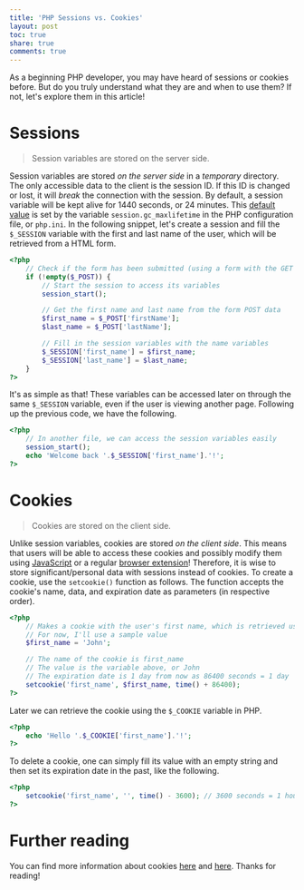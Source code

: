 ```yaml
---
title: 'PHP Sessions vs. Cookies'
layout: post
toc: true
share: true
comments: true
---
```


As a beginning PHP developer, you may have heard of sessions or cookies before.
But do you truly understand what they are and when to use them? If not, let's
explore them in this article!

# Sessions

> Session variables are stored on the server side.

Session variables are stored _on the server side_ in a _temporary_ directory.
The only accessible data to the client is the session ID. If this ID is changed
or lost, it will _break_ the connection with the session. By default, a session
variable will be kept alive for 1440 seconds, or 24 minutes. This
[default value](http://www.php.net/manual/en/session.configuration.php) is set
by the variable `session.gc_maxlifetime` in the PHP configuration file, or
`php.ini`. In the following snippet, let's create a session and fill the
`$_SESSION` variable with the first and last name of the user, which will be
retrieved from a HTML form.

```php
<?php
	// Check if the form has been submitted (using a form with the GET method is optional)
	if (!empty($_POST)) {
		// Start the session to access its variables
		session_start();

		// Get the first name and last name from the form POST data
		$first_name = $_POST['firstName'];
		$last_name = $_POST['lastName'];

		// Fill in the session variables with the name variables
		$_SESSION['first_name'] = $first_name;
		$_SESSION['last_name'] = $last_name;
	}
?>
```

It's as simple as that! These variables can be accessed later on through the
same `$_SESSION` variable, even if the user is viewing another page. Following
up the previous code, we have the following.

```php
<?php
	// In another file, we can access the session variables easily
	session_start();
	echo 'Welcome back '.$_SESSION['first_name'].'!';
?>
```

# Cookies

> Cookies are stored on the client side.

Unlike session variables, cookies are stored _on the client side_. This means
that users will be able to access these cookies and possibly modify them using
[JavaScript](http://blog.creativeitp.com/posts-and-articles/javascript/javascript-injection-cookie-editing/)
or a regular
[browser extension](https://chrome.google.com/webstore/detail/edit-this-cookie/fngmhnnpilhplaeedifhccceomclgfbg?hl=en)!
Therefore, it is wise to store significant/personal data with sessions instead
of cookies. To create a cookie, use the `setcookie()` function as follows. The
function accepts the cookie's name, data, and expiration date as parameters (in
respective order).

```php
<?php
	// Makes a cookie with the user's first name, which is retrieved using a POST form as shown previously
	// For now, I'll use a sample value
	$first_name = 'John';

	// The name of the cookie is first_name
	// The value is the variable above, or John
	// The expiration date is 1 day from now as 86400 seconds = 1 day
	setcookie('first_name', $first_name, time() + 86400);
?>
```

Later we can retrieve the cookie using the `$_COOKIE` variable in PHP.

```php
<?php
	echo 'Hello '.$_COOKIE['first_name'].'!';
?>
```

To delete a cookie, one can simply fill its value with an empty string and then
set its expiration date in the past, like the following.

```php
<?php
	setcookie('first_name', '', time() - 3600); // 3600 seconds = 1 hour
?>
```

# Further reading

You can find more information about cookies
[here](http://davidwalsh.name/php-cookies) and
[here](http://php.net/manual/en/function.setcookie.php). Thanks for reading!
